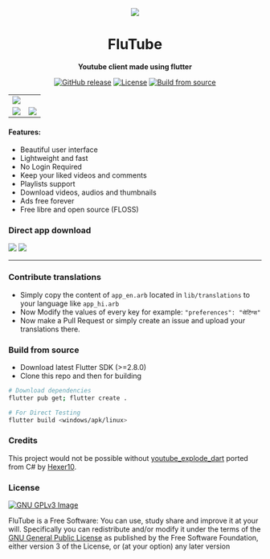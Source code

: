<p align="center">
<img src="https://raw.githubusercontent.com/prateekmedia/flutube/main/assets/flutube.png">
</p>
<h1 align="center">FluTube</h1>
<p align="center"><b>Youtube client made using flutter</b></p>
<p align="center">
<a href="https://github.com/prateekmedia/flutube/releases"><img alt="GitHub release" src="https://img.shields.io/github/v/release/prateekmedia/flutube"/></a> <a href="LICENSE"><img alt="License" src="https://img.shields.io/github/license/prateekmedia/flutube?color=blue"/></a> <a href="#build-from-source"><img alt="Build from source" src="https://img.shields.io/badge/Install Manually-git-blue"/></a>
</p>

<table>
    <tr>
        <td colspan=2>
            <img src="https://github.com/prateekmedia/flutube/blob/main/assets/screenshots/linux_2.jpg?raw=true"/>
        </td>
    </tr>
    <tr>
        <td>
        <img src="https://github.com/prateekmedia/flutube/blob/main/assets/screenshots/linux_1.jpg?raw=true"/>
        </td>
        <td>
        <img src="https://github.com/prateekmedia/flutube/blob/main/assets/screenshots/linux_3.jpg?raw=true"/>
        </td>
    </tr>
</table>

<h4>Features:</h4>
<ul>
    <li>Beautiful user interface</li>
    <li>Lightweight and fast</li>
    <li>No Login Required</li>
    <li>Keep your liked videos and comments</li>
    <li>Playlists support</li>
    <li>Download videos, audios and thumbnails</li>
    <li>Ads free forever</li>
    <li>Free libre and open source (FLOSS)</li>
</ul>

### Direct app download

<a href="https://github.com/prateekmedia/flutube/releases/latest/"><img src="https://img.shields.io/badge/Download latest version-indigo?style=for-the-badge&logo=Github"/></a>  <a href="https://github.com/prateekmedia/flutube/releases/continuous/"><img src="https://img.shields.io/badge/Download nightly build-157?style=for-the-badge&logo=Github"/></a>

---

### Contribute translations

- Simply copy the content of `app_en.arb` located in `lib/translations` to your language like `app_hi.arb`
- Now Modify the values of every key for example:
`"preferences": "सेटिंग्स"`
- Now make a Pull Request or simply create an issue and upload your translations there.

### Build from source

- Download latest Flutter SDK (>=2.8.0)
- Clone this repo and then for building

```bash
# Download dependencies
flutter pub get; flutter create .

# For Direct Testing
flutter build <windows/apk/linux>
```

### Credits

This project would not be possible without [youtube_explode_dart](https://github.com/Hexer10/youtube_explode_dart/) ported from C# by [Hexer10](https://github.com/Hexer10).

### License

[![GNU GPLv3 Image](https://www.gnu.org/graphics/gplv3-127x51.png)](https://www.gnu.org/licenses/gpl-3.0.en.html)

FluTube is a Free Software: You can use, study share and improve it at your
will. Specifically you can redistribute and/or modify it under the terms of the
[GNU General Public License](https://www.gnu.org/licenses/gpl.html) as
published by the Free Software Foundation, either version 3 of the License, or
(at your option) any later version
